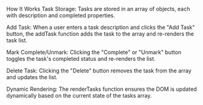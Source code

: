 How It Works
Task Storage:
Tasks are stored in an array of objects, each with description and completed properties.

Add Task:
When a user enters a task description and clicks the "Add Task" button, the addTask function adds the task to the array and re-renders the task list.

Mark Complete/Unmark:
Clicking the "Complete" or "Unmark" button toggles the task's completed status and re-renders the list.

Delete Task:
Clicking the "Delete" button removes the task from the array and updates the list.

Dynamic Rendering:
The renderTasks function ensures the DOM is updated dynamically based on the current state of the tasks array.
